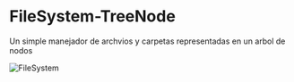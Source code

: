 # FileSystem-TreeNode
Un simple manejador de archvios y carpetas representadas en un arbol de nodos

![FileSystem](https://cdn.ttgtmedia.com/rms/onlineImages/TT_tree.jpg)
